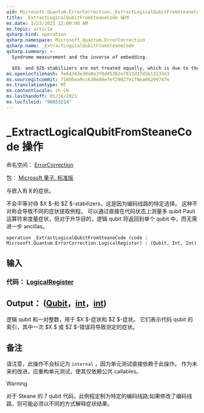 ```yaml
---
uid: Microsoft.Quantum.ErrorCorrection._ExtractLogicalQubitFromSteaneCode
title: _ExtractLogicalQubitFromSteaneCode 操作
ms.date: 1/23/2021 12:00:00 AM
ms.topic: article
qsharp.kind: operation
qsharp.namespace: Microsoft.Quantum.ErrorCorrection
qsharp.name: _ExtractLogicalQubitFromSteaneCode
qsharp.summary: >-
  Syndrome measurement and the inverse of embedding.

  $X$- and $Z$-stabilizers are not treated equally, which is due to the particular choice of the encoding circuit. This asymmetry leads to a different syndrome extraction routine. One could measure the syndrome by measuring multi-qubit Pauli operator directly on the code state, but for the distillation purpose the logical qubit is returned into a single qubit, in course of which the syndrome measurements can be done without further ancillas.
ms.openlocfilehash: fe64343e30a0a3f0d05382e7812d37d5b13133d3
ms.sourcegitcommit: 71605ea9cc630e84e7ef29027e1f0ea06299747e
ms.translationtype: MT
ms.contentlocale: zh-CN
ms.lasthandoff: 01/26/2021
ms.locfileid: "98853214"
---
```

# <a name="_extractlogicalqubitfromsteanecode-operation"></a>_ExtractLogicalQubitFromSteaneCode 操作

命名空间： [ErrorCorrection](xref:Microsoft.Quantum.ErrorCorrection)

包： [Microsoft 量子. 标准版](https://nuget.org/packages/Microsoft.Quantum.Standard)


与嵌入有关的症状。

不会平等对待 $X $-和 $Z $-stabilizers，这是因为编码线路的特定选择。
这种不对称会导致不同的症状提取例程。
可以通过直接在代码状态上测量多 qubit Pauli 运算符来度量症状，但对于升华目的，逻辑 qubit 将返回到单个 qubit 中，而无需进一步 ancillas。

```qsharp
operation _ExtractLogicalQubitFromSteaneCode (code : Microsoft.Quantum.ErrorCorrection.LogicalRegister) : (Qubit, Int, Int)
```


## <a name="input"></a>输入

### <a name="code--logicalregister"></a>代码： [LogicalRegister](xref:Microsoft.Quantum.ErrorCorrection.LogicalRegister)





## <a name="output--qubitintint"></a>Output： ([Qubit](xref:microsoft.quantum.lang-ref.qubit)，[int](xref:microsoft.quantum.lang-ref.int)，[int](xref:microsoft.quantum.lang-ref.int)) 

逻辑 qubit 和一对整数，用于 $X $-症状和 $Z $-症状。
它们表示代码 qubit 的索引，其中一次 $X $ 或 $Z $-错误将导致测定的症状。

## <a name="remarks"></a>备注

请注意，此操作不会标记为 `internal` ，因为单元测试直接依赖于此操作。 作为未来的改进，应重构单元测试，使其仅依赖公共 callables。

> [!WARNING]
> 对于 Steane 的 7 qubit 代码，此例程定制为特定的编码线路;如果修改了编码线路，则可能必须以不同的方式解释症状结果。
